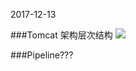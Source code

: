2017-12-13

###Tomcat 架构层次结构
![](https://github.com/t734070824/tq.java/blob/master/tq.java.how_tomcat_work/src/main/java/_ex05/1.png?raw=true)

###Pipeline???